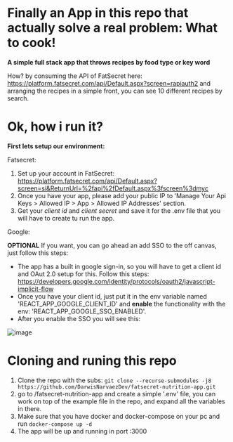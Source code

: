 # Finally an App in this repo that actually solve a real problem: What to cook!
**A simple full stack app that throws recipes by food type or key word**

How? by consuming the API of FatSecret here: https://platform.fatsecret.com/api/Default.aspx?screen=rapiauth2 and arranging the recipes in a simple front, you can see 10 different recipes by search.

# Ok, how i run it?

**First lets setup our environment:**

Fatsecret: 

1. Set up your account in FatSecret: https://platform.fatsecret.com/api/Default.aspx?screen=si&ReturnUrl=%2fapi%2fDefault.aspx%3fscreen%3dmyc
2. Once you have your app, please add your public IP to 'Manage Your Api Keys > Allowed IP > App > Allowed IP Addresses' section.
3. Get your *client id* and *client secret* and save it for the .env file that you will have to create tu run the app.

Google:

**OPTIONAL** If you want, you can go ahead an add SSO to the off canvas, just follow this steps:

- The app has a built in google sign-in, so you will have to get a client id and OAut 2.0 setup for this. Follow this steps: https://developers.google.com/identity/protocols/oauth2/javascript-implicit-flow
- Once you have your client id, just put it in the env variable named 'REACT_APP_GOOGLE_CLIENT_ID' and **enable** the functionality with the env: 'REACT_APP_GOOGLE_SSO_ENABLED'.
- After you enable the SSO you will see this:

![image](https://user-images.githubusercontent.com/81827734/177438713-b3d2ebbd-405f-45bb-b1f8-ee4dd54dd438.png)

# Cloning and runing this repo

1. Clone the repo with the subs: ``git clone --recurse-submodules -j8 https://github.com/DarwisNarvaezDev/fatsecret-nutrition-app.git``
2. go to /fatsecret-nutrition-app and create a simple '.env' file, you can work on top of the example file in the repo, and expand all the variables in there.
3. Make sure that you have docker and docker-compose on your pc and run ``docker-compose up -d`` 
4. The app will be up and running in port :3000
